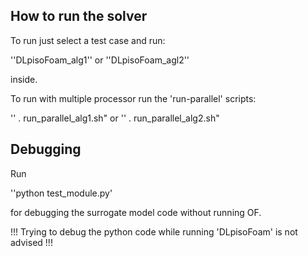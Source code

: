## How to run the solver 

To run just select a test case and run:

''DLpisoFoam_alg1''
or
''DLpisoFoam_agl2'' 

inside.

To run with multiple processor run the 'run-parallel' scripts:

'' . run_parallel_alg1.sh"
or
'' . run_parallel_alg2.sh"

## Debugging

Run 

''python test_module.py'

for debugging the surrogate model code without running OF. 

!!! Trying to debug the python code while running 'DLpisoFoam' is not advised !!!